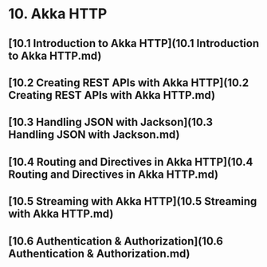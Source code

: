 # 10. Akka HTTP
## [10.1 Introduction to Akka HTTP](10.1 Introduction to Akka HTTP.md)
## [10.2 Creating REST APIs with Akka HTTP](10.2 Creating REST APIs with Akka HTTP.md)
## [10.3 Handling JSON with Jackson](10.3 Handling JSON with Jackson.md)
## [10.4 Routing and Directives in Akka HTTP](10.4 Routing and Directives in Akka HTTP.md)
## [10.5 Streaming with Akka HTTP](10.5 Streaming with Akka HTTP.md)
## [10.6 Authentication & Authorization](10.6 Authentication & Authorization.md)

